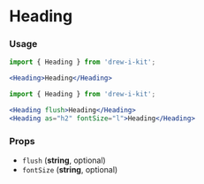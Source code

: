 # Heading

### Usage

```jsx
import { Heading } from 'drew-i-kit';

<Heading>Heading</Heading>
```

```jsx
import { Heading } from 'drew-i-kit';

<Heading flush>Heading</Heading>
<Heading as="h2" fontSize="l">Heading</Heading>
```

### Props

- `flush` (**string**, optional)
- `fontSize` (**string**, optional)